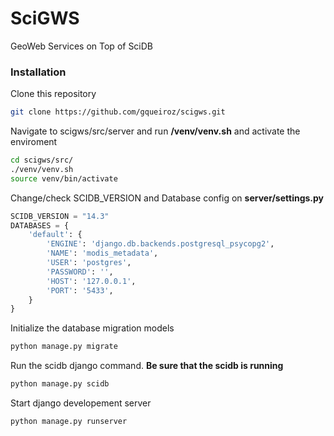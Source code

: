 # SciGWS
GeoWeb Services on Top of SciDB

### Installation

Clone this repository
```bash
git clone https://github.com/gqueiroz/scigws.git
```

Navigate to scigws/src/server and run **/venv/venv.sh** and activate the enviroment
```bash
cd scigws/src/
./venv/venv.sh
source venv/bin/activate
```

Change/check SCIDB_VERSION and Database config on **server/settings.py**
```python
SCIDB_VERSION = "14.3"
DATABASES = {
    'default': {
        'ENGINE': 'django.db.backends.postgresql_psycopg2',
        'NAME': 'modis_metadata',
        'USER': 'postgres',
        'PASSWORD': '',
        'HOST': '127.0.0.1',
        'PORT': '5433',
    }
}
```

Initialize the database migration models
```bash
python manage.py migrate
```

Run the scidb django command. **Be sure that the scidb is running**
```bash
python manage.py scidb
```

Start django developement server
```bash
python manage.py runserver
```